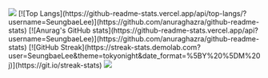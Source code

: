 <img src="https://capsule-render.vercel.app/api?type=waving&color=BDBDC8&height=150&section=header" />
[![Top Langs](https://github-readme-stats.vercel.app/api/top-langs/?username=SeungbaeLee)](https://github.com/anuraghazra/github-readme-stats)
[![Anurag's GitHub stats](https://github-readme-stats.vercel.app/api?username=SeungbaeLee)](https://github.com/anuraghazra/github-readme-stats)
[![GitHub Streak](https://streak-stats.demolab.com?user=SeungbaeLee&theme=tokyonight&date_format=%5BY%20%5DM%20j)](https://git.io/streak-stats)
<img src="https://capsule-render.vercel.app/api?type=waving&color=BDBDC8&height=150&section=footer" />
